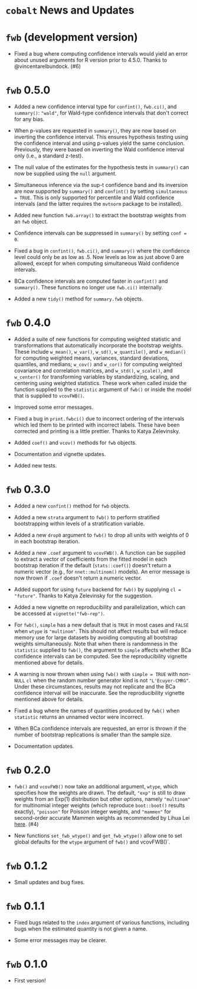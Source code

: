 `cobalt` News and Updates
======

# `fwb` (development version)

* Fixed a bug where computing confidence intervals would yield an error about unused arguments for R version prior to 4.5.0. Thanks to @vincentarelbundock. (#6)

# `fwb` 0.5.0

* Added a new confidence interval type for `confint()`, `fwb.ci()`, and `summary()`: `"wald"`, for Wald-type confidence intervals that don't correct for any bias.

* When p-values are requested in `summary()`, they are now based on inverting the confidence interval. This ensures hypothesis testing using the confidence interval and using p-values yield the same conclusion. Previously, they were based on inverting the Wald confidence interval only (i.e., a standard z-test).

* The null value of the estimates for the hypothesis tests in `summary()` can now be supplied using the `null` argument.

* Simultaneous inference via the sup-t confidence band and its inversion are now supported by `summary()` and `confint()` by setting `simultaneous = TRUE`. This is only supported for percentile and Wald confidence intervals (and the latter requires the `mvtnorm` package to be installed).

* Added new function `fwb.array()` to extract the bootstrap weights from an `fwb` object.

* Confidence intervals can be suppressed in `summary()` by setting `conf = 0`.

* Fixed a bug in `confint()`, `fwb.ci()`, and `summary()` where the confidence level could only be as low as .5. Now levels as low as just above 0 are allowed, except for when computing simultaneous Wald confidence intervals.

* BCa confidence intervals are computed faster in `confint()` and `summary()`. These functions no longer use `fwb.ci()` internally.

* Added a new `tidy()` method for `summary.fwb` objects.

# `fwb` 0.4.0

* Added a suite of new functions for computing weighted statistic and transformations that automatically incorporate the bootstrap weights. These include `w_mean()`, `w_var()`, `w_sd()`, `w_quantile()`, and `w_median()` for computing weighted means, variances, standard deviations, quantiles, and medians; `w_cov()` and `w_cor()` for computing weighted covariance and correlation matrices, and `w_std()`, `w_scale()`, and `w_center()` for transforming variables by standardizing, scaling, and centering using weighted statistics. These work when called inside the function supplied to the `statistic` argument of `fwb()` or inside the model that is supplied to `vcovFWB()`.

* Improved some error messages.

* Fixed a bug in `print.fwbci()` due to incorrect ordering of the intervals which led them to be printed with incorrect labels. These have been corrected and printing is a little prettier. Thanks to Katya Zelevinsky.

* Added `coef()` and `vcov()` methods for `fwb` objects.

* Documentation and vignette updates.

* Added new tests.

# `fwb` 0.3.0

* Added a new `confint()` method for `fwb` objects.

* Added a new `strata` argument to `fwb()` to perform stratified bootstrapping within levels of a stratification variable.

* Added a new `drop0` argument to `fwb()` to drop all units with weights of 0 in each bootstrap iteration.

* Added a new `.coef` argument to `vcovFWB()`. A function can be supplied to extract a vector of coefficients from the fitted model in each bootstrap iteration if the default (`stats::coef()`) doesn't return a numeric vector (e.g., for `nnet::multinom()` models). An error message is now thrown if `.coef` doesn't return a numeric vector.

* Added support for using `future` backend for `fwb()` by supplying `cl = "future"`. Thanks to Katya Zelevinsky for the suggestion.

* Added a new vignette on reproducibility and parallelization, which can be accessed at `vignette("fwb-rep")`.

* For `fwb()`, `simple` has a new default that is `TRUE` in most cases and `FALSE` when `wtype` is `"multinom"`. This should not affect results but will reduce memory use for large datasets by avoiding computing all bootstrap weights simultaneously. Note that when there is randomness in the `statistic` supplied to `fwb()`, the argument to `simple` affects whether BCa confidence intervals can be computed. See the reproducibility vignette mentioned above for details.

* A warning is now thrown when using `fwb()` with `simple = TRUE` with non-`NULL` `cl` when the random number generator kind is not `"L'Ecuyer-CMRG"`. Under these circumstances, results may not replicate and the BCa confidence interval will be inaccurate. See the reproducibility vignette mentioned above for details.

* Fixed a bug where the names of quantities produced by `fwb()` when `statistic` returns an unnamed vector were incorrect.

* When BCa confidence intervals are requested, an error is thrown if the number of bootstrap replications is smaller than the sample size.

* Documentation updates.

# `fwb` 0.2.0

* `fwb()` and `vcovFWB()` now take an additional argument, `wtype`, which specifies how the weights are drawn. The default, `"exp"` is still to draw weights from an $\text{Exp}(1)$ distribution but other options, namely `"multinom"` for multinomial integer weights (which reproduce `boot::boot()` results exactly), `"poisson"` for Poisson integer weights, and `"mammen"` for second-order accurate Mammen weights as recommended by Lihua Lei [here](https://x.com/lihua_lei_stat/status/1641538993090351106). (#4)

* New functions `set_fwb_wtype()` and `get_fwb_wtype()` allow one to set global defaults for the `wtype` argument of `fwb()` and vcovFWB()`.

# `fwb` 0.1.2

* Small updates and bug fixes.

# `fwb` 0.1.1

* Fixed bugs related to the `index` argument of various functions, including bugs when the estimated quantity is not given a name.

* Some error messages may be clearer.

# `fwb` 0.1.0

* First version!

